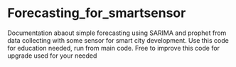 # Forecasting_for_smartsensor
Documentation abaout simple forecasting using SARIMA and prophet from data collecting with some sensor for smart city development.
Use this code for education needed, run from main code.
Free to improve this code for upgrade used for your needed
